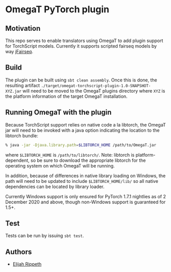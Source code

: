 # OmegaT PyTorch plugin

## Motivation

This repo serves to enable translators using OmegaT to add plugin support for TorchScript models. Currently it supports scripted fairseq models by way [jFairseq](https://github.com/mitre/jfairseq).

## Build

The plugin can be built using `sbt clean assembly`. Once this is done, the resulting artifact `./target/omegat-torchscript-plugin-1.0-SNAPSHOT-XYZ.jar` will need to be moved to the OmegaT plugins directory where `XYZ` is the platform information of the target OmegaT installation.

## Running OmegaT with the plugin

Because TorchScript support relies on native code a la libtorch, the OmegaT jar will need to be invoked with a java option indicating the location to the libtorch bundle:

```sh
% java -jar -Djava.library.path=$LIBTORCH_HOME /path/to/OmegaT.jar
```

where `$LIBTORCH_HOME` is `/path/to/libtorch/`. Note: libtorch is platform-dependent, so be sure to download the appropriate libtorch for the operating system on which OmegaT will be running.

In addition, because of differences in native library loading on Windows, the path will need to be updated to include `$LIBTORCH_HOME/lib/` so all native dependencies can be located by library loader. 

Currently Windows support is only ensured for PyTorch 1.7.1 nightlies as of 2 December 2020 and above, though non-Windows support is guaranteed for 1.5+.

## Test

Tests can be run by issuing `sbt test`.

## Authors

- [Elijah Rippeth](mailto:erippeth@mitre.org)
